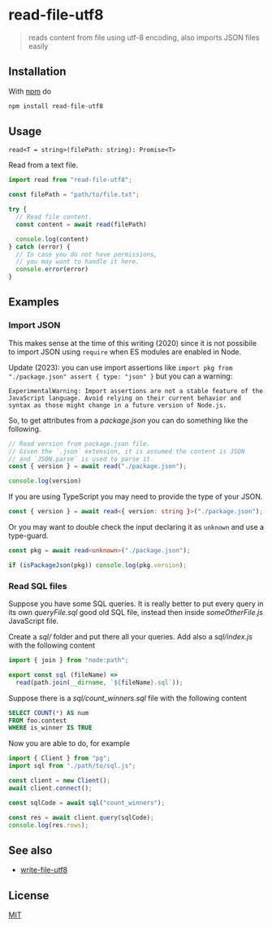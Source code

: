 # read-file-utf8

> reads content from file using utf-8 encoding, also imports JSON files easily

## Installation

With [npm](https://npmjs.org/) do

```sh
npm install read-file-utf8
```

## Usage

`read<T = string>(filePath: string): Promise<T>`

Read from a text file.

```js
import read from "read-file-utf8";

const filePath = "path/to/file.txt";

try {
  // Read file content.
  const content = await read(filePath)

  console.log(content)
} catch (error) {
  // In case you do not have permissions,
  // you may want to handle it here.
  console.error(error)
}
```

## Examples

### Import JSON

This makes sense at the time of this writing (2020) since it is not possibile to import JSON using `require` when ES modules are enabled in Node.

Update (2023): you can use import assertions like `import pkg from "./package.json" assert { type: "json" }` but you can a warning:

```
ExperimentalWarning: Import assertions are not a stable feature of the JavaScript language. Avoid relying on their current behavior and syntax as those might change in a future version of Node.js.
```

So, to get attributes from a *package.json* you can do something like the following.

```js
// Read version from package.json file.
// Given the `.json` extension, it is assumed the content is JSON
// and `JSON.parse` is used to parse it.
const { version } = await read("./package.json");

console.log(version)
```

If you are using TypeScript you may need to provide the type of your JSON.

```ts
const { version } = await read<{ version: string }>("./package.json");
```

Or you may want to double check the input declaring it as `unknown` and  use a type-guard.


```ts
const pkg = await read<unknown>("./package.json");

if (isPackageJson(pkg)) console.log(pkg.version);
```

### Read SQL files

Suppose you have some SQL queries. It is really better to put every query
in its own *queryFile.sql* good old SQL file, instead then inside *someOtherFile.js* JavaScript file.

Create a *sql/* folder and put there all your queries.
Add also a *sql/index.js* with the following content

```js
import { join } from "node:path";

export const sql (fileName) =>
  read(path.join(__dirname, `${fileName}.sql`));
```

Suppose there is a *sql/count_winners.sql* file with the following content

```sql
SELECT COUNT(*) AS num
FROM foo.contest
WHERE is_winner IS TRUE
```

Now you are able to do, for example

```js
import { Client } from "pg";
import sql from "./path/to/sql.js";

const client = new Client();
await client.connect();

const sqlCode = await sql("count_winners");

const res = await client.query(sqlCode);
console.log(res.rows);
```

## See also

- [write-file-utf8](https://github.com/fibo/write-file-utf8)

## License

[MIT](https://fibo.github.io/mit-license/)


